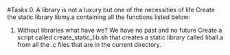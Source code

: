 #Tasks
0. A library is not a luxury but one of the necessities of life
Create the static library libmy.a containing all the functions listed below:

1. Without libraries what have we? We have no past and no future
Create a script called create_static_lib.sh that creates a static library called liball.a from all the .c files that are in the current directory.

